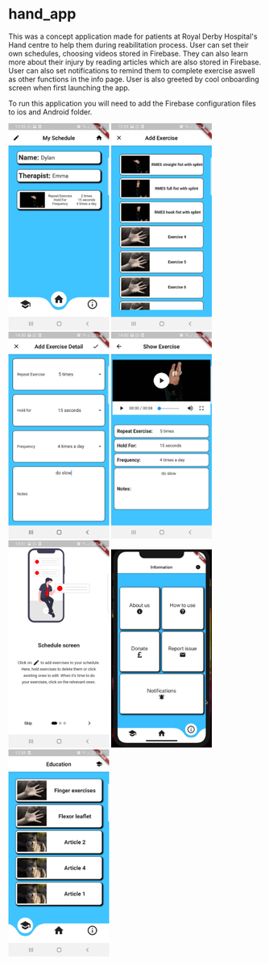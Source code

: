 # hand_app

This was a concept application made for patients at Royal Derby Hospital's Hand centre to help them during reabilitation process. User can set their own schedules, choosing videos stored in Firebase. They can also learn more about their injury by reading articles which are also stored in Firebase. User can also set notifications to remind them to complete exercise aswell as other functions in the info page. User is also greeted by cool onboarding screen when first launching the app.



To run this application you will need to add the Firebase configuration files to ios and Android folder.

<img src="images/ss1.jpg" width="200"> <img src="images/ss4.jpg" width="200">
<img src="images/ss7.jpg" width="200">
<img src="images/ss8.jpg" width="200">
<img src="images/ss9.jpg" width="200">
<img src="images/ss10.png" width="200">
<img src="images/ss11.jpg" width="200">



